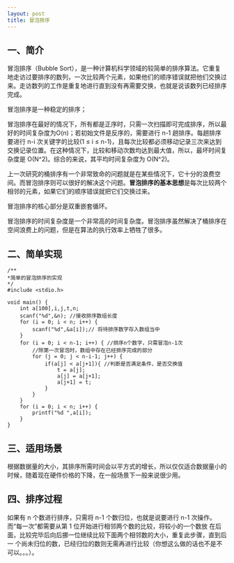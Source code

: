 ```yaml
---
layout: post
title: 冒泡排序
---
```

## 一、简介

冒泡排序（Bubble Sort），是一种计算机科学领域的较简单的排序算法。它重复地走访过要排序的数列，一次比较两个元素，如果他们的顺序错误就把他们交换过来。走访数列的工作是重复地进行直到没有再需要交换，也就是说该数列已经排序完成。

冒泡排序是一种稳定的排序；  

冒泡排序在最好的情况下，所有都是正序时，只需一次扫描即可完成排序，所以最好的时间复杂度为O(n)；若初始文件是反序的，需要进行 n-1 趟排序。每趟排序要进行 n-i 次关键字的比较(1 ≤ i ≤ n-1)，且每次比较都必须移动记录三次来达到交换记录位置。在这种情况下，比较和移动次数均达到最大值，所以，最坏时间复杂度是 O(N^2)。综合的来说，其平均时间复杂度为 O(N^2)。   

上一次研究的桶排序有一个非常致命的问题就是在某些情况下，它十分的浪费空间。而冒泡排序则可以很好的解决这个问题。**冒泡排序的基本思想**是每次比较两个相邻的元素，如果它们的顺序错误就把它们交换过来。  

冒泡排序的核心部分是双重嵌套循环。  

冒泡排序的时间复杂度是一个非常高的时间复杂度。冒泡排序虽然解决了桶排序在空间浪费上的问题，但是在算法的执行效率上牺牲了很多。

## 二、简单实现

```
/**
*简单的冒泡排序的实现
*/
#include <stdio.h>

void main() {
	int a[100],i,j,t,n;
	scanf("%d",&n); //接收排序数组长度
	for (i = 0; i < n; i++) {
		scanf("%d",&a[i]);// 将待排序数字存入数组当中
	}
	for (i = 0; i < n-1; i++) { //排序n个数字，只需冒泡n-1次
		//除第一次冒泡时，数组中存在已经排序完成的部分
		for (j = 0; j < n-i-1; j++) { 
			if(a[j] < a[j+1]){ //判断是否满足条件，是否交换值
				t = a[j];
				a[j] = a[j+1];
				a[j+1] = t;
			}
		}
	}
	for (i = 0; i < n; i++) {
		printf("%d ",a[i]);
	}
}
```

## 三、适用场景

根据数据量的大小，其排序所需时间会以平方式的增长，所以仅仅适合数据量小的时候，随着现在硬件价格的下降，在一般场景下一般来说很少用。  

## 四、排序过程

如果有 n 个数进行排序，只需将 n-1 个数归位，也就是说要进行 n-1 次操作。而“每一次”都需要从第 1 位开始进行相邻两个数的比较，将较小的一个数放 在后面，比较完毕后向后挪一位继续比较下面两个相邻数的大小，重复此步骤，直到后一
个尚未归位的数，已经归位的数则无需再进行比较（你想这么做的话也不是不可以。。。）。